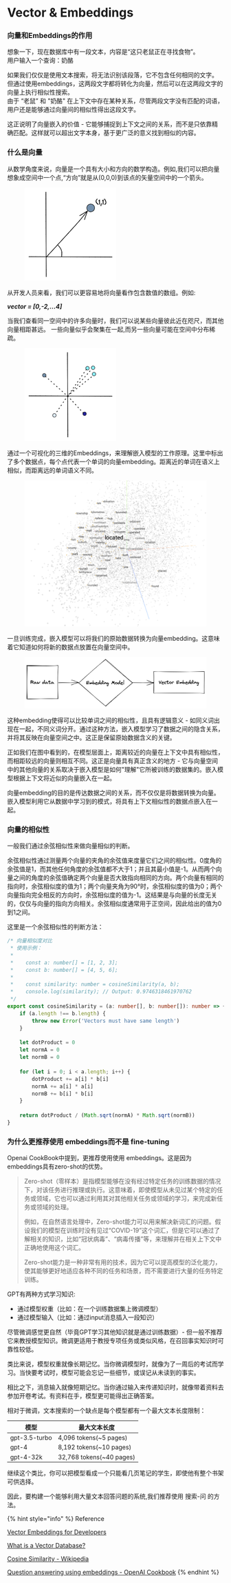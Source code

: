 # Vector & Embeddings

### 向量和Embeddings的作用

想象一下，现在数据库中有一段文本，内容是“这只老鼠正在寻找食物”。\
用户输入一个查询：奶酪

如果我们仅仅是使用文本搜索，将无法识别该段落，它不包含任何相同的文字。\
但通过使用embeddings，这两段文字都将转化为向量，然后可以在这两段文字的向量上执行相似性搜索。\
由于 “老鼠” 和 "奶酪" 在上下文中存在某种关系，尽管两段文字没有匹配的词语，用户还是能够通过向量间的相似性得出这段文字。

这正说明了向量嵌入的价值 - 它能够捕捉到上下文之间的关系，而不是只依靠精确匹配。这样就可以超出文字本身，基于更广泛的意义找到相似的内容。





### 什么是向量

从数学角度来说，向量是一个具有大小和方向的数学构造。例如,我们可以把向量想象成空间中一个点,“方向”就是从(0,0,0)到该点的矢量空间中的一个箭头。

<figure><img src="../../.gitbook/assets/image (1).png" alt=""><figcaption></figcaption></figure>

从开发人员来看，我们可以更容易地将向量看作包含数值的数组。例如:

_**vector = \[0,-2,...4]**_



当我们查看同一空间中的许多向量时，我们可以说某些向量彼此近在咫尺，而其他向量相距甚远。 一些向量似乎会聚集在一起,而另一些向量可能在空间中分布稀疏。

<figure><img src="../../.gitbook/assets/image (6).png" alt=""><figcaption></figcaption></figure>



通过一个可视化的三维的Embeddings，来理解嵌入模型的工作原理。这里中标出了多个数据点，每个点代表一个单词的向量embedding。距离近的单词在语义上相似，而距离远的单词语义不同。

<figure><img src="../../.gitbook/assets/image (8).png" alt=""><figcaption></figcaption></figure>

一旦训练完成，嵌入模型可以将我们的原始数据转换为向量embedding。这意味着它知道如何将新的数据点放置在向量空间中。

<figure><img src="../../.gitbook/assets/image (4).png" alt=""><figcaption></figcaption></figure>

这种embedding使得可以比较单词之间的相似性，且具有逻辑意义 - 如同义词出现在一起，不同义词分开。通过这种方法，嵌入模型学习了数据之间的隐含关系，并将其反映在向量空间之中。这正是保留原始数据含义的关键。



正如我们在图中看到的，在模型层面上，距离较近的向量在上下文中具有相似性，而相距较远的向量则相互不同。这正是向量具有真正含义的地方 - 它与向量空间中的其他向量的关系取决于嵌入模型是如何"理解"它所被训练的数据集的。嵌入模型根据上下文将近似的向量嵌入在一起。

向量embedding的目的是传达数据之间的关系，而不仅仅是将数据转换为向量。嵌入模型利用它从数据中学习到的模式，将具有上下文相似性的数据点嵌入在一起。



### 向量的相似性

一般我们通过余弦相似性来做向量相似的判断。

余弦相似性通过测量两个向量的夹角的余弦值来度量它们之间的相似性。0度角的余弦值是1，而其他任何角度的余弦值都不大于1；并且其最小值是-1。从而两个向量之间的角度的余弦值确定两个向量是否大致指向相同的方向。两个向量有相同的指向时，余弦相似度的值为1；两个向量夹角为90°时，余弦相似度的值为0；两个向量指向完全相反的方向时，余弦相似度的值为-1。这结果是与向量的长度无关的，仅仅与向量的指向方向相关。余弦相似度通常用于正空间，因此给出的值为0到1之间。

这里是一个余弦相似性的判断方法：

```typescript
/* 向量相似度对比
 * 使用示例：
 *     
 *    const a: number[] = [1, 2, 3];
 *    const b: number[] = [4, 5, 6];
 *    
 *    const similarity: number = cosineSimilarity(a, b);
 *    console.log(similarity); // Output: 0.9746318461970762
 */
export const cosineSimilarity = (a: number[], b: number[]): number => {
    if (a.length !== b.length) {
        throw new Error('Vectors must have same length')
    }

    let dotProduct = 0
    let normA = 0
    let normB = 0

    for (let i = 0; i < a.length; i++) {
        dotProduct += a[i] * b[i]
        normA += a[i] * a[i]
        normB += b[i] * b[i]
    }

    return dotProduct / (Math.sqrt(normA) * Math.sqrt(normB))
}
```



### 为什么更推荐使用 embeddings而不是 fine-tuning

Openai CookBook中提到，更推荐使用使用 embeddings。这是因为embeddings具有zero-shot的优势。

> Zero-shot（零样本）是指模型能够在没有经过特定任务的训练数据的情况下，对该任务进行推理或执行。这意味着，即使模型从未见过某个特定的任务或领域，它也可以通过利用其对其他相关任务或领域的学习，来完成新任务或领域的处理。
>
> 例如，在自然语言处理中，Zero-shot能力可以用来解决新词汇的问题。假设我们的模型在训练时没有见过“COVID-19”这个词汇，但是它可以通过了解相关的知识，比如“冠状病毒”、“病毒传播”等，来理解并在相关上下文中正确地使用这个词汇。&#x20;
>
> Zero-shot能力是一种非常有用的技术，因为它可以提高模型的泛化能力，使其能够更好地适应各种不同的任务和场景，而不需要进行大量的任务特定训练。

GPT有两种方式学习知识:

* 通过模型权重（比如：在一个训练数据集上微调模型）
* 通过模型输入（比如：通过input消息插入一段知识）

尽管微调感觉更自然（毕竟GPT学习其他知识就是通过训练数据）- 但一般不推荐它来教授模型知识。微调更适用于教授专项任务或类似风格，在召回事实知识时可靠性较低。

类比来说，模型权重就像长期记忆。当你微调模型时，就像为了一周后的考试而学习。当快要考试时，模型可能会忘记一些细节，或误记从未读到的事实。

相比之下，消息输入就像短期记忆。当你通过输入来传递知识时，就像带着资料去参加开卷考试。有资料在手，模型更可能得出正确答案。

相对于微调，文本搜索的一个缺点是每个模型都有一个最大文本长度限制：

| 模型            | 最大文本长度                    |
| ------------- | ------------------------- |
| gpt-3.5-turbo | 4,096 tokens(\~5 pages)   |
| gpt-4         | 8,192 tokens(\~10 pages)  |
| gpt-4-32k     | 32,768 tokens(\~40 pages) |

继续这个类比，你可以把模型看成一个只能看几页笔记的学生，即使他有整个书架可供选择。

因此，要构建一个能够利用大量文本回答问题的系统,我们推荐使用 搜索-问 的方法。





{% hint style="info" %}
Reference

[Vector Embeddings for Developers](https://www.pinecone.io/learn/vector-embeddings-for-developers/)

[What is a Vector Database?](http://localhost:5000/s/aC0LjN8LnoW1EQtmZMbv/about-us/vision-mission-and-focus/vision)

[Cosine Similarity - Wikipedia](https://en.wikipedia.org/wiki/Cosine\_similarity)

[Question answering using embeddings - OpenAI Cookbook](https://github.com/openai/openai-cookbook/blob/main/examples/Question\_answering\_using\_embeddings.ipynb)
{% endhint %}

